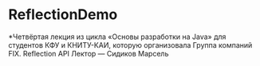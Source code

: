 # ReflectionDemo

*Четвёртая лекция из цикла «Основы разработки на Java» для студентов КФУ и КНИТУ-КАИ, которую организовала Группа компаний FIX.
Reflection API
Лектор — Сидиков Марсель
